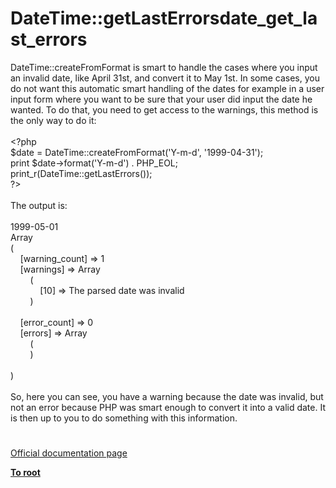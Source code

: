 # DateTime::getLastErrorsdate_get_last_errors




<div class="phpcode"><span class="html">
DateTime::createFromFormat is smart to handle the cases where you input an invalid date, like April 31st, and convert it to May 1st. In some cases, you do not want this automatic smart handling of the dates for example in a user input form where you want to be sure that your user did input the date he wanted. To do that, you need to get access to the warnings, this method is the only way to do it:<br><br><span class="default">&lt;?php<br>$date </span><span class="keyword">= </span><span class="default">DateTime</span><span class="keyword">::</span><span class="default">createFromFormat</span><span class="keyword">(</span><span class="string">&apos;Y-m-d&apos;</span><span class="keyword">, </span><span class="string">&apos;1999-04-31&apos;</span><span class="keyword">);<br>print </span><span class="default">$date</span><span class="keyword">-&gt;</span><span class="default">format</span><span class="keyword">(</span><span class="string">&apos;Y-m-d&apos;</span><span class="keyword">) . </span><span class="default">PHP_EOL</span><span class="keyword">;<br></span><span class="default">print_r</span><span class="keyword">(</span><span class="default">DateTime</span><span class="keyword">::</span><span class="default">getLastErrors</span><span class="keyword">());<br></span><span class="default">?&gt;<br></span><br>The output is:<br><br>1999-05-01<br>Array<br>(<br>&#xA0; &#xA0; [warning_count] =&gt; 1<br>&#xA0; &#xA0; [warnings] =&gt; Array<br>&#xA0; &#xA0; &#xA0; &#xA0; (<br>&#xA0; &#xA0; &#xA0; &#xA0; &#xA0; &#xA0; [10] =&gt; The parsed date was invalid<br>&#xA0; &#xA0; &#xA0; &#xA0; )<br><br>&#xA0; &#xA0; [error_count] =&gt; 0<br>&#xA0; &#xA0; [errors] =&gt; Array<br>&#xA0; &#xA0; &#xA0; &#xA0; (<br>&#xA0; &#xA0; &#xA0; &#xA0; )<br><br>)<br><br>So, here you can see, you have a warning because the date was invalid, but not an error because PHP was smart enough to convert it into a valid date. It is then up to you to do something with this information.</span>
</div>
  

#

[Official documentation page](https://www.php.net/manual/en/datetime.getlasterrors.php)

**[To root](/README.md)**